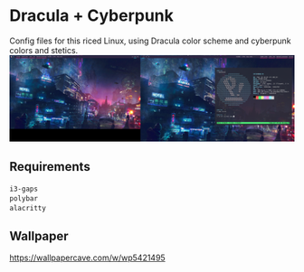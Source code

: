 # Dracula + Cyberpunk
Config files for this riced Linux, using Dracula color scheme and cyberpunk colors and stetics.
![Screenshot](https://github.com/juliomorales98/dracula-cyberpunk/blob/master/screenshot.png?raw=true)
## Requirements
```bash
i3-gaps
polybar
alacritty
```
## Wallpaper
https://wallpapercave.com/w/wp5421495

